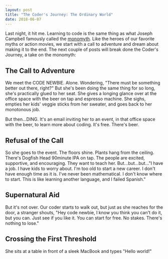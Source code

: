 ```yaml
---
layout: post
title: "The Coder's Journey: The Ordinary World"
date: 2018-06-07
---
```

Last night, it hit me. Learning to code is the same thing as  what Joseph Campbell famously called the [monomyth](https://cezarspace.files.wordpress.com/2014/04/monomyth.png "monomyth chart"). Like the heroes of our favorite myths or action movies, we start with a call to adventure and dream about making it to the end. The next couple of posts will break done the Coder's Journey, a take on the monomyth:

## The Call to Adventure
We meet the CODE NEWBIE. Alone. Wondering, "There must be something better out there, right?" But she's been doing the same thing for so long, she's practically glued to her seat. She gives a longing glance over at the office space with the beer on tap and espresso machine. She sighs, empties her kids' veggie sticks from her sweater, and goes back to her monotonous job.

But then...DING. It's an email inviting her to an event, in that office space with the beer, to learn more about coding. It's free. There's beer.

## Refusal of the Call
So she goes to the event. The floors shine. Plants hang from the ceiling. There's Dogfish Head 90minute IPA on tap. The people are excited, supportive, and encouraging. They want to teach her. But...but...but..."I have a job. I have kids to worry about. I'm too old to start a new career. I don't have enough time as it is. I've never been mathematical. I don't know where to start. This is like learning another language, and I failed Spanish."

## Supernatural Aid
But it's not over. Our coder starts to walk out, but just as she reaches for the door, a stranger shouts, "Hey code newbie, I know you think you can't do it, but you can. Just see if you like it. You can start for free. No stakes. There's nothing to lose."

## Crossing the First Threshold
She sits at a table in front of a sleek MacBook and types
"Hello world!"
